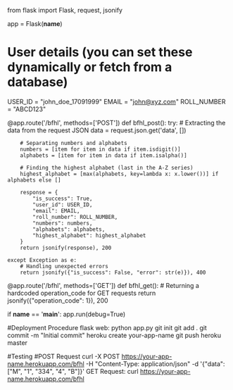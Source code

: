 from flask import Flask, request, jsonify

app = Flask(__name__)

# User details (you can set these dynamically or fetch from a database)
USER_ID = "john_doe_17091999"
EMAIL = "john@xyz.com"
ROLL_NUMBER = "ABCD123"

@app.route('/bfhl', methods=['POST'])
def bfhl_post():
    try:
        # Extracting the data from the request JSON
        data = request.json.get('data', [])
        
        # Separating numbers and alphabets
        numbers = [item for item in data if item.isdigit()]
        alphabets = [item for item in data if item.isalpha()]
        
        # Finding the highest alphabet (last in the A-Z series)
        highest_alphabet = [max(alphabets, key=lambda x: x.lower())] if alphabets else []
        
        response = {
            "is_success": True,
            "user_id": USER_ID,
            "email": EMAIL,
            "roll_number": ROLL_NUMBER,
            "numbers": numbers,
            "alphabets": alphabets,
            "highest_alphabet": highest_alphabet
        }
        return jsonify(response), 200
    
    except Exception as e:
        # Handling unexpected errors
        return jsonify({"is_success": False, "error": str(e)}), 400

@app.route('/bfhl', methods=['GET'])
def bfhl_get():
    # Returning a hardcoded operation_code for GET requests
    return jsonify({"operation_code": 1}), 200

if __name__ == '__main__':
    app.run(debug=True)

#Deployment Procedure
flask
web: python app.py
git init
git add .
git commit -m "Initial commit"
heroku create your-app-name
git push heroku master

#Testing
#POST Request
curl -X POST https://your-app-name.herokuapp.com/bfhl -H "Content-Type: application/json" -d '{"data": ["M", "1", "334", "4", "B"]}'
GET Request:
curl https://your-app-name.herokuapp.com/bfhl



